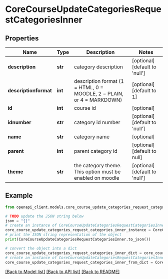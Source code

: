 # CoreCourseUpdateCategoriesRequestCategoriesInner


## Properties

Name | Type | Description | Notes
------------ | ------------- | ------------- | -------------
**description** | **str** | category description | [optional] [default to 'null']
**descriptionformat** | **int** | description format (1 &#x3D; HTML, 0 &#x3D; MOODLE, 2 &#x3D; PLAIN, or 4 &#x3D; MARKDOWN) | [optional] [default to 1]
**id** | **int** | course id | [optional] 
**idnumber** | **str** | category id number | [optional] [default to 'null']
**name** | **str** | category name | [optional] 
**parent** | **int** | parent category id | [optional] [default to null]
**theme** | **str** | the category theme. This option must be enabled on moodle | [optional] [default to 'null']

## Example

```python
from openapi_client.models.core_course_update_categories_request_categories_inner import CoreCourseUpdateCategoriesRequestCategoriesInner

# TODO update the JSON string below
json = "{}"
# create an instance of CoreCourseUpdateCategoriesRequestCategoriesInner from a JSON string
core_course_update_categories_request_categories_inner_instance = CoreCourseUpdateCategoriesRequestCategoriesInner.from_json(json)
# print the JSON string representation of the object
print(CoreCourseUpdateCategoriesRequestCategoriesInner.to_json())

# convert the object into a dict
core_course_update_categories_request_categories_inner_dict = core_course_update_categories_request_categories_inner_instance.to_dict()
# create an instance of CoreCourseUpdateCategoriesRequestCategoriesInner from a dict
core_course_update_categories_request_categories_inner_from_dict = CoreCourseUpdateCategoriesRequestCategoriesInner.from_dict(core_course_update_categories_request_categories_inner_dict)
```
[[Back to Model list]](../README.md#documentation-for-models) [[Back to API list]](../README.md#documentation-for-api-endpoints) [[Back to README]](../README.md)


